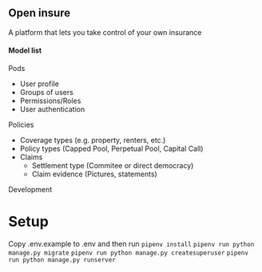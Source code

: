 ## Open insure

A platform that lets you take control of your own insurance

#### Model list

Pods
  - User profile
  - Groups of users
  - Permissions/Roles
  - User authentication

Policies
  - Coverage types (e.g. property, renters, etc.)
  - Policy types (Capped Pool, Perpetual Pool, Capital Call)
  - Claims
    - Settlement type (Commitee or direct democracy)
    - Claim evidence (Pictures, statements)

Development 
# Setup
Copy .env.example to .env and then run
```pipenv install```
```pipenv run python manage.py migrate```
```pipenv run python manage.py createsuperuser```
```pipenv run python manage.py runserver```
